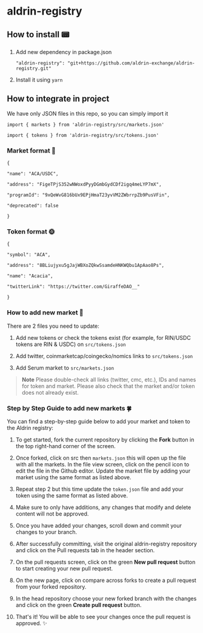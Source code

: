 
# aldrin-registry

## How to install 📟

1. Add new dependency in package.json

    `"aldrin-registry": "git+https://github.com/aldrin-exchange/aldrin-registry.git"`

2. Install it using `yarn`



## How to integrate in project

We have only JSON files in this repo, so you can simply import it

`import { markets } from 'aldrin-registry/src/markets.json'`

`import { tokens } from 'aldrin-registry/src/tokens.json'`


### Market format 🛒

    {
    
    "name": "ACA/USDC",
    
    "address": "FigeTPjS352wNWoxdPyyDGmbGydCDf2igq4meLYP7mX",
    
    "programId": "9xQeWvG816bUx9EPjHmaT23yvVM2ZWbrrpZb9PusVFin",
    
    "deprecated": false
    
    }


### Token format 🌞

    {
    
    "symbol": "ACA",
    
    "address": "8BLiujyxu5gJajWBXoZQkwSsamdeHNKWQbu1ApAao8Ps",
    
    "name": "Acacia",
    
    "twitterLink": "https://twitter.com/GiraffeDAO__"
    
    }


### How to add new market 🛒
There are 2 files you need to update:

1. Add new tokens or check the tokens exist (for example, for RIN/USDC tokens are RIN & USDC) on `src/tokens.json`

2. Add twitter, coinmarketcap/coingecko/nomics links to `src/tokens.json`

3. Add Serum market to `src/markets.json`

>**Note**
Please double-check all links (twitter, cmc, etc.), IDs and names for token and market. Please also check that the market and/or token does not already exist.


### Step by Step Guide to add new markets 🍀
You can find a step-by-step guide below to add your market and token to the Aldrin registry:

1. To get started, fork the current repository by clicking the **Fork** button in the top right-hand corner of the screen.

2. Once forked, click on src then `markets.json` this will open up the file with all the markets. In the file view screen, click on the pencil icon to edit the file in the Github editor. Update the market file by adding your market using the same format as listed above.

3. Repeat step 2 but this time update the `token.json` file and add your token using the same format as listed above.

4. Make sure to only have additions, any changes that modify and delete content will not be approved.

5. Once you have added your changes, scroll down and commit your changes to your branch.

6. After successfully committing, visit the original aldrin-registry repository and click on the Pull requests tab in the header section.

7. On the pull requests screen, click on the green **New pull request** button to start creating your new pull request.

8. On the new page, click on compare across forks to create a pull request from your forked repository.

9. In the head repository choose your new forked branch with the changes and click on the green **Create pull request** button.

10. That's it! You will be able to see your changes once the pull request is approved. ✨